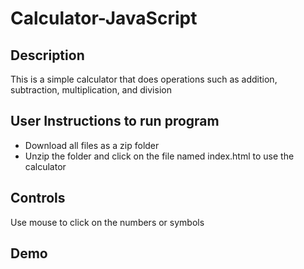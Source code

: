 # Calculator-JavaScript

## Description
This is a simple calculator that does operations such as addition, subtraction, multiplication, and division

## User Instructions to run program
- Download all files as a zip folder
- Unzip the folder and click on the file named index.html to use the calculator 

## Controls 
Use mouse to click on the numbers or symbols

## Demo
